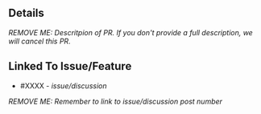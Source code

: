 ## Details

_REMOVE ME: Descritpion of PR. If you don't provide a full description, we will cancel this PR._

## Linked To Issue/Feature

* #XXXX - _issue/discussion_

_REMOVE ME: Remember to link to issue/discussion post number_
